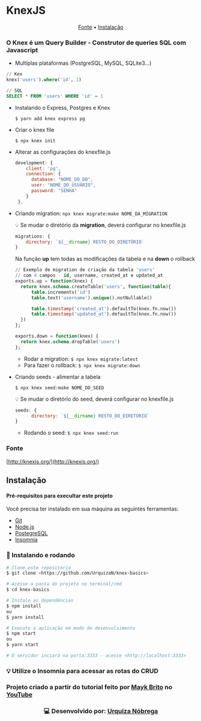 # KnexJS

<p align="center">
 <a href="#fonte">Fonte</a> • 
 <a href="#instalação">Instalação</a>
</p>

### O Knex é um Query Builder - Construtor de queries SQL com Javascript

- Multiplas plataformas (PostgreSQL, MySQL, SQLite3...)

```sql
// Kex
knex('users').where('id', 1)

// SQL
SELECT * FROM 'users' WHERE 'id' = 1

```

- Instalando o Express, Postgres e Knex

    `$ yarn add knex express pg`

- Criar o knex file

    `$ npx knex init`

- Alterar as configurações do knexfile.js

    ```jsx
    development: {
        client: 'pg',
        connection: {
          database: "NOME_DO_DB",
          user: "NOME_DO_USUARIO",
          password: "SENHA"
        }
     },
    ```

- Criando migration: `npx knex migrate:make NOME_DA_MIGRATION`

    💡 Se mudar o diretório da **migration**, deverá configurar no knexfile.js

    ```jsx
    migrations: {
    	directory: `${__dirname} RESTO_DO_DIRETÓRIO`
    }
    ```

    Na função **up** tem todas as modificações da tabela e na **down** o rollback

    ```sql
    // Exemplo de migration de criação da tabela 'users'
    // com 4 campos - id, username, created_at e updated_at
    exports.up = function(knex) {
      return knex.schema.createTable('users', function(table){
          table.increments('id')
          table.text('username').unique().notNullable()

          table.timestamp('created_at').defaultTo(knex.fn.now())
          table.timestamp('updated_at').defaultTo(knex.fn.now())
      })
    };

    exports.down = function(knex) {
      return knex.schema.dropTable('users')
    };
    ```

    - Rodar a migration: `$ npx knex migrate:latest`
    - Para fazer o rollback: `$ npx knex migrate:down`

- Criando seeds - alimentar a tabela

    `$ npx knex seed:make NOME_DO_SEED`

    💡 Se mudar o diretório do seed, deverá configurar no knexfile.js

    ```jsx
    seeds: {
          directory: `${__dirname} RESTO_DO_DIRETORIO`
    }
    ```

    - Rodando o seed: `$ npx knex seed:run`

### Fonte

[http://knexjs.org/](http://knexjs.org/)

## Instalação

#### Pré-requisitos para execultar este projeto
Você precisa ter instalado em sua máquina as seguintes ferramentas:
- [Git](https://git-scm.com)
- [Node.js](https://nodejs.org/en/) 
- [PostegreSQL](https://www.postgresql.org/)
- [Insomnia](https://insomnia.rest/download/)

### 🎲 Instalando e rodando

```bash
# Clone este repositório
$ git clone <https://github.com/UrquizaN/knex-basics>

# Acesse a pasta do projeto no terminal/cmd
$ cd knex-basics

# Instale as dependências
$ npm install
ou
$ yarn install

# Execute a aplicação em modo de desenvolvimento
$ npm start
ou
$ yarn start

# O servidor inciará na porta:3333 - acesse <http://localhost:3333>
```
### 💡 Utilize o Insomnia para acessar as rotas do CRUD

### Projeto criado a partir do tutorial feito por [Mayk Brito](https://github.com/maykbrito) no [YouTube](https://www.youtube.com/watch?v=U7GjS3FuSkA&t=4956s)

<h3 align="center">
💻 Desenvolvido por: 
<a href="https://www.linkedin.com/in/urquiza-n%C3%B3brega-b999a1105/">Urquiza Nóbrega</a>
</h3>
